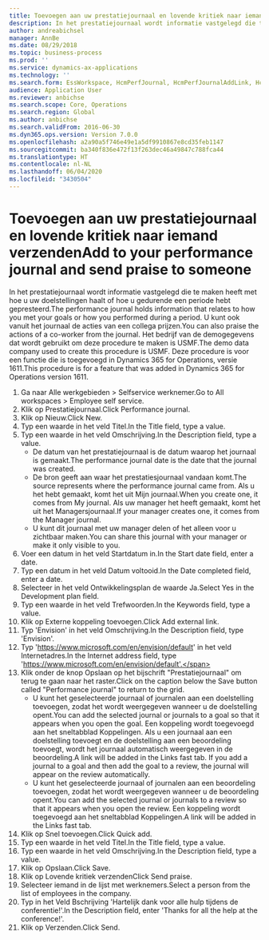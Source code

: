 ```yaml
---
title: Toevoegen aan uw prestatiejournaal en lovende kritiek naar iemand verzenden
description: In het prestatiejournaal wordt informatie vastgelegd die te maken heeft met hoe u uw doelstellingen haalt of hoe u gedurende een periode hebt gepresteerd.
author: andreabichsel
manager: AnnBe
ms.date: 08/29/2018
ms.topic: business-process
ms.prod: ''
ms.service: dynamics-ax-applications
ms.technology: ''
ms.search.form: EssWorkspace, HcmPerfJournal, HcmPerfJournalAddLink, HcmPerfPraise, HcmWorkerLookUpByPerson, HcmPerfJournalAdd, HcmEmployeeDevelopmentWorkspace
audience: Application User
ms.reviewer: anbichse
ms.search.scope: Core, Operations
ms.search.region: Global
ms.author: anbichse
ms.search.validFrom: 2016-06-30
ms.dyn365.ops.version: Version 7.0.0
ms.openlocfilehash: a2a90a5f746e49e1a5df9910867e8cd35feb1147
ms.sourcegitcommit: ba340f836e472f13f263dec46a49847c788fca44
ms.translationtype: HT
ms.contentlocale: nl-NL
ms.lasthandoff: 06/04/2020
ms.locfileid: "3430504"
---
```

# <a name="add-to-your-performance-journal-and-send-praise-to-someone"></a><span data-ttu-id="dd860-103">Toevoegen aan uw prestatiejournaal en lovende kritiek naar iemand verzenden</span><span class="sxs-lookup"><span data-stu-id="dd860-103">Add to your performance journal and send praise to someone</span></span>

<span data-ttu-id="dd860-104">In het prestatiejournaal wordt informatie vastgelegd die te maken heeft met hoe u uw doelstellingen haalt of hoe u gedurende een periode hebt gepresteerd.</span><span class="sxs-lookup"><span data-stu-id="dd860-104">The performance journal holds information that relates to how you met your goals or how you performed during a period.</span></span> <span data-ttu-id="dd860-105">U kunt ook vanuit het journaal de acties van een collega prijzen.</span><span class="sxs-lookup"><span data-stu-id="dd860-105">You can also praise the actions of a co-worker from the journal.</span></span> <span data-ttu-id="dd860-106">Het bedrijf van de demogegevens dat wordt gebruikt om deze procedure te maken is USMF.</span><span class="sxs-lookup"><span data-stu-id="dd860-106">The demo data company used to create this procedure is USMF.</span></span> <span data-ttu-id="dd860-107">Deze procedure is voor een functie die is toegevoegd in Dynamics 365 for Operations, versie 1611.</span><span class="sxs-lookup"><span data-stu-id="dd860-107">This procedure is for a feature that was added in Dynamics 365 for Operations version 1611.</span></span>

1. <span data-ttu-id="dd860-108">Ga naar Alle werkgebieden > Selfservice werknemer.</span><span class="sxs-lookup"><span data-stu-id="dd860-108">Go to All workspaces > Employee self service.</span></span>
2. <span data-ttu-id="dd860-109">Klik op Prestatiejournaal.</span><span class="sxs-lookup"><span data-stu-id="dd860-109">Click Performance journal.</span></span>
3. <span data-ttu-id="dd860-110">Klik op Nieuw.</span><span class="sxs-lookup"><span data-stu-id="dd860-110">Click New.</span></span>
4. <span data-ttu-id="dd860-111">Typ een waarde in het veld Titel.</span><span class="sxs-lookup"><span data-stu-id="dd860-111">In the Title field, type a value.</span></span>
5. <span data-ttu-id="dd860-112">Typ een waarde in het veld Omschrijving.</span><span class="sxs-lookup"><span data-stu-id="dd860-112">In the Description field, type a value.</span></span>
    * <span data-ttu-id="dd860-113">De datum van het prestatiejournaal is de datum waarop het journaal is gemaakt.</span><span class="sxs-lookup"><span data-stu-id="dd860-113">The performance journal date is the date that the journal was created.</span></span>  
    * <span data-ttu-id="dd860-114">De bron geeft aan waar het prestatiesjournaal vandaan komt.</span><span class="sxs-lookup"><span data-stu-id="dd860-114">The source represents where the performance journal came from.</span></span> <span data-ttu-id="dd860-115">Als u het hebt gemaakt, komt het uit Mijn journaal.</span><span class="sxs-lookup"><span data-stu-id="dd860-115">When you create one, it comes from My journal.</span></span> <span data-ttu-id="dd860-116">Als uw manager het heeft gemaakt, komt het uit het Managersjournaal.</span><span class="sxs-lookup"><span data-stu-id="dd860-116">If your manager creates one, it comes from the Manager journal.</span></span>  
    * <span data-ttu-id="dd860-117">U kunt dit journaal met uw manager delen of het alleen voor u zichtbaar maken.</span><span class="sxs-lookup"><span data-stu-id="dd860-117">You can share this journal with your manager or make it only visible to you.</span></span>  
6. <span data-ttu-id="dd860-118">Voer een datum in het veld Startdatum in.</span><span class="sxs-lookup"><span data-stu-id="dd860-118">In the Start date field, enter a date.</span></span>
7. <span data-ttu-id="dd860-119">Typ een datum in het veld Datum voltooid.</span><span class="sxs-lookup"><span data-stu-id="dd860-119">In the Date completed field, enter a date.</span></span>
8. <span data-ttu-id="dd860-120">Selecteer in het veld Ontwikkelingsplan de waarde Ja.</span><span class="sxs-lookup"><span data-stu-id="dd860-120">Select Yes in the Development plan field.</span></span>
9. <span data-ttu-id="dd860-121">Typ een waarde in het veld Trefwoorden.</span><span class="sxs-lookup"><span data-stu-id="dd860-121">In the Keywords field, type a value.</span></span>
10. <span data-ttu-id="dd860-122">Klik op Externe koppeling toevoegen.</span><span class="sxs-lookup"><span data-stu-id="dd860-122">Click Add external link.</span></span>
11. <span data-ttu-id="dd860-123">Typ 'Envision' in het veld Omschrijving.</span><span class="sxs-lookup"><span data-stu-id="dd860-123">In the Description field, type 'Envision'.</span></span>
12. <span data-ttu-id="dd860-124">Typ 'https://www.microsoft.com/en/envision/default' in het veld Internetadres.</span><span class="sxs-lookup"><span data-stu-id="dd860-124">In the Internet address field, type 'https://www.microsoft.com/en/envision/default'.</span></span>
13. <span data-ttu-id="dd860-125">Klik onder de knop Opslaan op het bijschrift "Prestatiejournaal" om terug te gaan naar het raster.</span><span class="sxs-lookup"><span data-stu-id="dd860-125">Click on the caption below the Save button called "Performance journal" to return to the grid.</span></span>
    * <span data-ttu-id="dd860-126">U kunt het geselecteerde journaal of journalen aan een doelstelling toevoegen, zodat het wordt weergegeven wanneer u de doelstelling opent.</span><span class="sxs-lookup"><span data-stu-id="dd860-126">You can add the selected journal or journals to a goal so that it appears when you open the goal.</span></span> <span data-ttu-id="dd860-127">Een koppeling wordt toegevoegd aan het sneltabblad Koppelingen. Als u een journaal aan een doelstelling toevoegt en de doelstelling aan een beoordeling toevoegt, wordt het journaal automatisch weergegeven in de beoordeling.</span><span class="sxs-lookup"><span data-stu-id="dd860-127">A link will be added in the Links fast tab.    If you add a journal to a goal and then add the goal to a review, the journal will appear on the review automatically.</span></span>  
    * <span data-ttu-id="dd860-128">U kunt het geselecteerde journaal of journalen aan een beoordeling toevoegen, zodat het wordt weergegeven wanneer u de beoordeling opent.</span><span class="sxs-lookup"><span data-stu-id="dd860-128">You can add the selected journal or journals to a review so that it appears when you open the review.</span></span>    <span data-ttu-id="dd860-129">Een koppeling wordt toegevoegd aan het sneltabblad Koppelingen.</span><span class="sxs-lookup"><span data-stu-id="dd860-129">A link will be added in the Links fast tab.</span></span>  
14. <span data-ttu-id="dd860-130">Klik op Snel toevoegen.</span><span class="sxs-lookup"><span data-stu-id="dd860-130">Click Quick add.</span></span>
15. <span data-ttu-id="dd860-131">Typ een waarde in het veld Titel.</span><span class="sxs-lookup"><span data-stu-id="dd860-131">In the Title field, type a value.</span></span>
16. <span data-ttu-id="dd860-132">Typ een waarde in het veld Omschrijving.</span><span class="sxs-lookup"><span data-stu-id="dd860-132">In the Description field, type a value.</span></span>
17. <span data-ttu-id="dd860-133">Klik op Opslaan.</span><span class="sxs-lookup"><span data-stu-id="dd860-133">Click Save.</span></span>
18. <span data-ttu-id="dd860-134">Klik op Lovende kritiek verzenden</span><span class="sxs-lookup"><span data-stu-id="dd860-134">Click Send praise.</span></span>
19. <span data-ttu-id="dd860-135">Selecteer iemand in de lijst met werknemers.</span><span class="sxs-lookup"><span data-stu-id="dd860-135">Select a person from the list of employees in the company.</span></span>
20. <span data-ttu-id="dd860-136">Typ in het Veld Bschrijving 'Hartelijk dank voor alle hulp tijdens de conferentie!'.</span><span class="sxs-lookup"><span data-stu-id="dd860-136">In the Description field, enter 'Thanks for all the help at the conference!'.</span></span>
21. <span data-ttu-id="dd860-137">Klik op Verzenden.</span><span class="sxs-lookup"><span data-stu-id="dd860-137">Click Send.</span></span>

